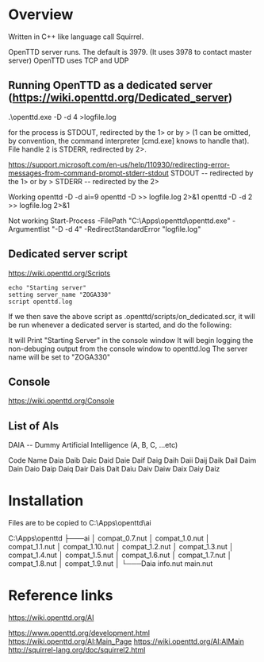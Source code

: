 # Overview

Written in C++ like language call Squirrel.

OpenTTD server runs. 
    The default is 3979. (It uses 3978 to contact master server) OpenTTD uses TCP and UDP


## Running OpenTTD as a dedicated server (https://wiki.openttd.org/Dedicated_server)

.\openttd.exe -D -d 4 >logfile.log

 for the process is STDOUT, redirected by the 1> or by > (1 can be omitted, by convention, the command interpreter [cmd.exe] knows to handle that). File handle 2 is STDERR, redirected by 2>.

https://support.microsoft.com/en-us/help/110930/redirecting-error-messages-from-command-prompt-stderr-stdout
STDOUT -- redirected by the 1> or by >
STDERR -- redirected by the 2>

Working
openttd -D -d ai=9
openttd -D >> logfile.log 2>&1
openttd -D -d 2 >> logfile.log 2>&1

Not working
Start-Process -FilePath "C:\Apps\openttd\openttd.exe" -Argumentlist "-D -d 4" -RedirectStandardError "logfile.log"



## Dedicated server script

https://wiki.openttd.org/Scripts

```
echo "Starting server"
setting server_name "ZOGA330"
script openttd.log
```

If we then save the above script as .openttd/scripts/on_dedicated.scr, it will be run whenever a dedicated server is started, and do the following:

It will Print "Starting Server" in the console window
It will begin logging the non-debuging output from the console window to openttd.log
The server name will be set to "ZOGA330"


## Console

https://wiki.openttd.org/Console


## List of AIs

DAIA -- Dummy Artificial Intelligence (A, B, C, ...etc)

Code    Name
Daia
Daib
Daic
Daid
Daie
Daif
Daig
Daih
Daii
Daij
Daik
Dail
Daim
Dain
Daio
Daip
Daiq
Dair
Dais
Dait
Daiu
Daiv
Daiw
Daix
Daiy
Daiz

# Installation

Files are to be copied to C:\Apps\openttd\ai

C:\Apps\openttd
├───ai
    │   compat_0.7.nut
    │   compat_1.0.nut
    │   compat_1.1.nut
    │   compat_1.10.nut
    │   compat_1.2.nut
    │   compat_1.3.nut
    │   compat_1.4.nut
    │   compat_1.5.nut
    │   compat_1.6.nut
    │   compat_1.7.nut
    │   compat_1.8.nut
    │   compat_1.9.nut
    │
    └───Daia
            info.nut
            main.nut

# Reference links

https://wiki.openttd.org/AI

https://www.openttd.org/development.html
https://wiki.openttd.org/AI:Main_Page
https://wiki.openttd.org/AI:AIMain
http://squirrel-lang.org/doc/squirrel2.html

